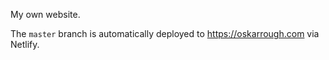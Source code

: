 My own website.

The `master` branch is automatically deployed to https://oskarrough.com via Netlify.

